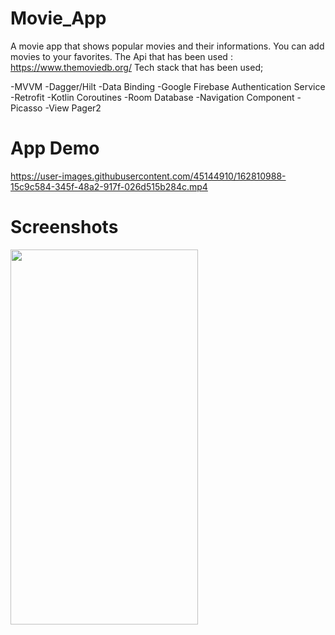 # Movie_App

A movie app that shows popular movies and their informations. You can add movies to your favorites.
The Api that has been used : https://www.themoviedb.org/
Tech stack that has been used;

-MVVM
-Dagger/Hilt
-Data Binding
-Google Firebase Authentication Service
-Retrofit
-Kotlin Coroutines
-Room Database
-Navigation Component
-Picasso
-View Pager2

# App Demo

https://user-images.githubusercontent.com/45144910/162810988-15c9c584-345f-48a2-917f-026d515b284c.mp4

# Screenshots

<img src="![Screenshot_20220411_204637](https://user-images.githubusercontent.com/45144910/162812496-6e59de30-a7ae-4dca-a7c0-63964ab33c35.png)" style=" width:300px ; height:600px " />














